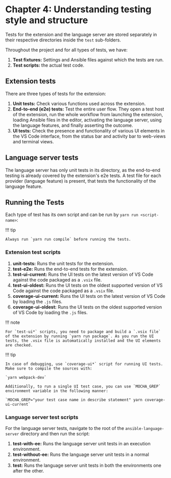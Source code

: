 # Chapter 4: Understanding testing style and structure

Tests for the extension and the language server are stored separately in their
respective directories inside the `test` sub-folders.

Throughout the project and for all types of tests, we have:

1. **Test fixtures:** Settings and Ansible files against which the tests are
   run.
2. **Test scripts:** the actual test code.

## Extension tests

There are three types of tests for the extension:

1. **Unit tests:** Check various functions used across the extension.
2. **End-to-end (e2e) tests:** Test the entire user flow. They open a test host
   of the extension, run the whole workflow from launching the extension,
   loading Ansible files in the editor, activating the language server, using
   the language features, and finally asserting the outcome.
3. **UI tests:** Check the presence and functionality of various UI elements in
   the VS Code interface, from the status bar and activity bar to web-views and
   terminal views.

## Language server tests

The language server has only unit tests in its directory, as the end-to-end
testing is already covered by the extension's e2e tests. A test file for each
provider (language feature) is present, that tests the functionality of the
language feature.

## Running the Tests

Each type of test has its own script and can be run by `yarn run <script-name>`:

!!! tip

    Always run `yarn run compile` before running the tests.

### Extension test scripts

1. **unit-tests:** Runs the unit tests for the extension.
2. **test-e2e:** Runs the end-to-end tests for the extension.
3. **test-ui-current:** Runs the UI tests on the latest version of VS Code
   against the code packaged as a `.vsix` file.
4. **test-ui-oldest:** Runs the UI tests on the oldest supported version of VS
   Code against the code packaged as a `.vsix` file.
5. **coverage-ui-current:** Runs the UI tests on the latest version of VS Code
   by loading the `.js` files.
6. **coverage-ui-oldest:** Runs the UI tests on the oldest supported version of
   VS Code by loading the `.js` files.

!!! note

    For `test-ui*` scripts, you need to package and build a `.vsix file` of the extension by running `yarn run package`. As you run the UI tests, the .vsix file is automatically installed and the UI elements are checked.

!!! tip

    In case of debugging, use `coverage-ui*` script for running UI tests. Make sure to compile the sources with:

    `yarn webpack-dev`

    Additionally, to run a single UI test case, you can use `MOCHA_GREP` environment variable in the following manner:

    `MOCHA_GREP="your test case name in describe statement" yarn coverage-ui-current`

### Language server test scripts

For the language server tests, navigate to the root of the
`ansible-language-server` directory and then run the script:

1. **test-with-ee:** Runs the language server unit tests in an execution
   environment.
2. **test-without-ee:** Runs the language server unit tests in a normal
   environment.
3. **test:** Runs the language server unit tests in both the environments one
   after the other.
